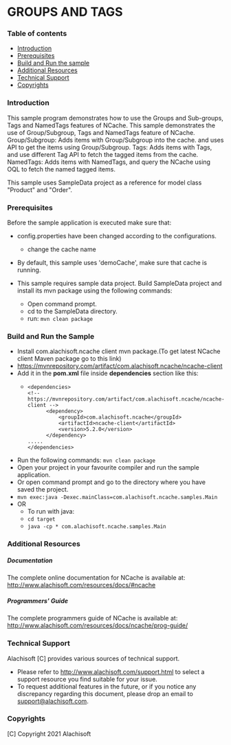 # GROUPS AND TAGS

### Table of contents

* [Introduction](#introduction)
* [Prerequisites](#prerequisites)
* [Build and Run the sample](#build-and-run-the-sample)
* [Additional Resources](#additional-resources)
* [Technical Support](#technical-support)
* [Copyrights](#copyrights)

### Introduction

This sample program demonstrates how to use the Groups and Sub-groups, Tags and NamedTags features of NCache. 
This sample demonstrates the use of Group/Subgroup, Tags and NamedTags feature of NCache. 
	Group/Subgroup:
		Adds items with Group/Subgroup into the cache. and uses API to get the items using Group/Subgroup.
	Tags:
		Adds items with Tags, and use different Tag API to fetch the tagged items from the cache.
	NamedTags:
		Adds items with NamedTags, and query the NCache using OQL to fetch the named tagged items.

This sample uses SampleData project as a reference for model class "Product" and "Order".

### Prerequisites

Before the sample application is executed make sure that:

- config.properties have been changed according to the configurations. 
	- change the cache name
	
- By default, this sample uses 'demoCache', make sure that cache is running. 
- This sample requires sample data project. Build SampleData project and install its mvn package using the following commands:
    - Open command prompt.
    - cd to the SampleData directory.
    - run: 
        ``` mvn clean package ```

### Build and Run the Sample
    
- Install com.alachisoft.ncache client mvn package.(To get latest NCache client Maven package go to this link)
- https://mvnrepository.com/artifact/com.alachisoft.ncache/ncache-client
- Add it in the **pom.xml** file inside **dependencies** section like this:
    - ```
      <dependencies>
      <!-- https://mvnrepository.com/artifact/com.alachisoft.ncache/ncache-client -->
            <dependency>
                <groupId>com.alachisoft.ncache</groupId>
                <artifactId>ncache-client</artifactId>
                <version>5.2.0</version>
            </dependency>
      .....
      </dependencies> 
      ```
- Run the following commands:
    ``` mvn clean package ```
- Open your project in your favourite compiler and run the sample application.
- Or open command prompt and go to the directory where you have saved the project.
- ``` mvn exec:java -Dexec.mainClass=com.alachisoft.ncache.samples.Main ```
- OR 
	- To run with java:
	- ``` cd target ```
	- ``` java -cp * com.alachisoft.ncache.samples.Main ```

### Additional Resources

##### Documentation
The complete online documentation for NCache is available at:
http://www.alachisoft.com/resources/docs/#ncache

##### Programmers' Guide
The complete programmers guide of NCache is available at:
http://www.alachisoft.com/resources/docs/ncache/prog-guide/

### Technical Support

Alachisoft [C] provides various sources of technical support. 

- Please refer to http://www.alachisoft.com/support.html to select a support resource you find suitable for your issue.
- To request additional features in the future, or if you notice any discrepancy regarding this document, please drop an email to [support@alachisoft.com](mailto:support@alachisoft.com).

### Copyrights

[C] Copyright 2021 Alachisoft 